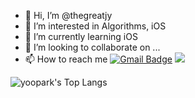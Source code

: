 - 👋 Hi, I’m @thegreatjy
- 👀 I’m interested in Algorithms, iOS
- 🌱 I’m currently learning iOS
- 💞️ I’m looking to collaborate on ...
- 📫 How to reach me
[![Gmail Badge](https://img.shields.io/badge/Gmail-d14836?style=flat-square&logo=Gmail&logoColor=white&link=mailto:thegreatjy@gmail.com)](mailto:thegreatjy@gmail.com)
[<img src="https://img.shields.io/badge/Blog-f0a7aa?style=flat-square&logo=SmugMug&logoColor=000000"/>](https://jygrace.tistory.com/)

  
  
![yoopark's Top Langs](https://github-readme-stats.vercel.app/api/top-langs?username=thegreatjy&layout=compact&theme=dracula)

